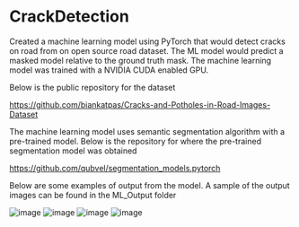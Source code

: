 # CrackDetection
Created a machine learning model using PyTorch that would detect cracks on road from on open source road dataset. The ML model would predict a masked model relative to the ground truth mask. The machine learning model was trained with a NVIDIA CUDA enabled GPU.

Below is the public repository for the dataset

https://github.com/biankatpas/Cracks-and-Potholes-in-Road-Images-Dataset 

The machine learning model uses semantic segmentation algorithm with a pre-trained model. Below is the repository for where the pre-trained segmentation model was obtained

https://github.com/qubvel/segmentation_models.pytorch 

Below are some examples of output from the model. A sample of the output images can be found in the ML_Output folder

![image](https://github.com/nroh555/CrackDetection/assets/100507962/bbcf0fbe-fa42-4a4c-ba13-c5c2df177409)
![image](https://github.com/nroh555/CrackDetection/assets/100507962/fad08c30-3033-49c8-b4c6-ff3f78c9c04c)
![image](https://github.com/nroh555/CrackDetection/assets/100507962/533b89c3-13c4-455f-95eb-c17abd0cff9d)
![image](https://github.com/nroh555/CrackDetection/assets/100507962/0ca2ec2b-6ed6-4148-8f3c-96d1d493c82d)

